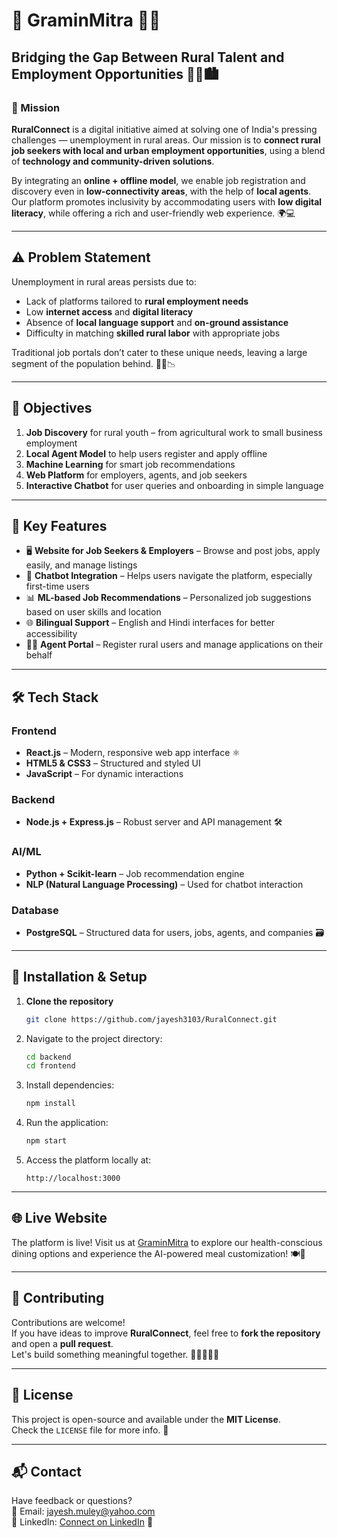 # 🌾 GraminMitra 💼🌐

## Bridging the Gap Between Rural Talent and Employment Opportunities 🚜🤝🏙️

### 🎯 Mission
**RuralConnect** is a digital initiative aimed at solving one of India's pressing challenges — unemployment in rural areas. Our mission is to **connect rural job seekers with local and urban employment opportunities**, using a blend of **technology and community-driven solutions**.

By integrating an **online + offline model**, we enable job registration and discovery even in **low-connectivity areas**, with the help of **local agents**. Our platform promotes inclusivity by accommodating users with **low digital literacy**, while offering a rich and user-friendly web experience. 🌍💻

---

## ⚠️ Problem Statement
Unemployment in rural areas persists due to:
- Lack of platforms tailored to **rural employment needs**
- Low **internet access** and **digital literacy**
- Absence of **local language support** and **on-ground assistance**
- Difficulty in matching **skilled rural labor** with appropriate jobs

Traditional job portals don’t cater to these unique needs, leaving a large segment of the population behind. 🧑‍🌾📉

---

## 🚀 Objectives
1. **Job Discovery** for rural youth – from agricultural work to small business employment
2. **Local Agent Model** to help users register and apply offline
3. **Machine Learning** for smart job recommendations
4. **Web Platform** for employers, agents, and job seekers
5. **Interactive Chatbot** for user queries and onboarding in simple language

---

## 🌟 Key Features
- 🖥️ **Website for Job Seekers & Employers** – Browse and post jobs, apply easily, and manage listings
- 🤖 **Chatbot Integration** – Helps users navigate the platform, especially first-time users
- 📊 **ML-based Job Recommendations** – Personalized job suggestions based on user skills and location
- 🌐 **Bilingual Support** – English and Hindi interfaces for better accessibility
- 🧑‍💼 **Agent Portal** – Register rural users and manage applications on their behalf

---

## 🛠️ Tech Stack

### Frontend
- **React.js** – Modern, responsive web app interface ⚛️
- **HTML5 & CSS3** – Structured and styled UI
- **JavaScript** – For dynamic interactions

### Backend
- **Node.js + Express.js** – Robust server and API management 🛠️

### AI/ML
- **Python + Scikit-learn** – Job recommendation engine
- **NLP (Natural Language Processing)** – Used for chatbot interaction

### Database
- **PostgreSQL** – Structured data for users, jobs, agents, and companies 🗃️

---

## 🧪 Installation & Setup

1. **Clone the repository**
   ```bash
   git clone https://github.com/jayesh3103/RuralConnect.git
2. Navigate to the project directory:
   ```bash
   cd backend
   cd frontend
   ```
3. Install dependencies:
   ```bash
   npm install
   ```
4. Run the application:
   ```bash
   npm start
   ```
5. Access the platform locally at:
   ```
   http://localhost:3000
   ```

---

## 🌐 Live Website
The platform is live! Visit us at [GraminMitra](https://gramin-mitra-client.vercel.app) to explore our health-conscious dining options and experience the AI-powered meal customization! 🍽️🚀

---

## 🤝 Contributing
Contributions are welcome!  
If you have ideas to improve **RuralConnect**, feel free to **fork the repository** and open a **pull request**.  
Let's build something meaningful together. 🌱👩‍💻👨‍💻

---

## 📜 License
This project is open-source and available under the **MIT License**.  
Check the `LICENSE` file for more info. 📝

---

## 📬 Contact
Have feedback or questions?  
📧 Email: [jayesh.muley@yahoo.com](mailto:jayesh.muley@yahoo.com)  
🔗 LinkedIn: [Connect on LinkedIn](https://www.linkedin.com/in/mr-jayeshmuley) 💌

